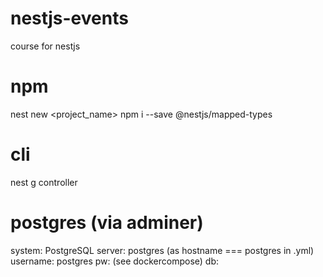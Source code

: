 # nestjs-events

course for nestjs

# npm

nest new <project_name>
npm i --save @nestjs/mapped-types

# cli

nest g controller <name>

# postgres (via adminer)

system: PostgreSQL
server: postgres (as hostname === postgres in .yml)
username: postgres
pw: (see dockercompose)
db: <nothing>
